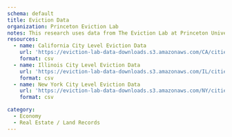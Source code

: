 ```yaml
---
schema: default
title: Eviction Data 
organization: Princeton Eviction Lab
notes: This research uses data from The Eviction Lab at Princeton University, a project directed by Matthew Desmond and designed by Ashley Gromis, Lavar Edmonds, James Hendrickson, Katie Krywokulski, Lillian Leung, and Adam Porton. The Eviction Lab is funded by the JPB, Gates, and Ford Foundations as well as the Chan Zuckerberg Initiative. More information is found at evictionlab.org.
resources:
  - name: California City Level Eviction Data
    url: 'https://eviction-lab-data-downloads.s3.amazonaws.com/CA/cities.csv'
    format: csv
  - name: Illinois City Level Eviction Data
    url: 'https://eviction-lab-data-downloads.s3.amazonaws.com/IL/cities.csv'
    format: csv
  - name: New York City Level Eviction Data
    url: 'https://eviction-lab-data-downloads.s3.amazonaws.com/NY/cities.csv'
    format: csv

category:
  - Economy
  - Real Estate / Land Records
---
```

